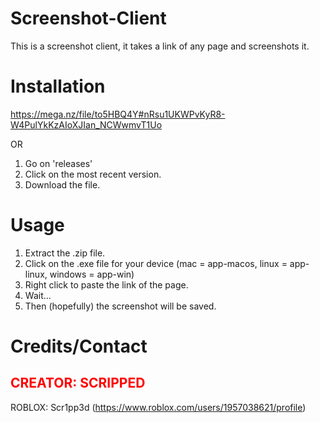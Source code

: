# Screenshot-Client

This is a screenshot client, it takes a link of any page and screenshots it.

# Installation

https://mega.nz/file/to5HBQ4Y#nRsu1UKWPvKyR8-W4PulYkKzAIoXJIan_NCWwmvT1Uo

OR

1. Go on 'releases'
2. Click on the most recent version.
3. Download the file.

# Usage

1. Extract the .zip file.
2. Click on the .exe file for your device 
    (mac = app-macos, 
    linux = app-linux, 
    windows = app-win)
3. Right click to paste the link of the page.
4. Wait...
5. Then (hopefully) the screenshot will be saved.

# Credits/Contact

<h2 style="color: red">CREATOR: SCRIPPED</h2>

ROBLOX: Scr1pp3d (https://www.roblox.com/users/1957038621/profile)

